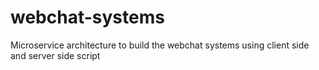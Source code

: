 # webchat-systems
Microservice architecture to build the webchat systems using client side and server side script 
